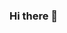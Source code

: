 ### Hi there 👋

<!--
**Alik-1234/Alik-1234** is a ✨ _special_ ✨ repository because its `README.md` (this file) appears on your GitHub profile.
Ali Ibrahim
I am engineer of intellegent system 
Languages and Tools:Multisim,Matlab,Matcad,HTML5,CSS3,JavaScrippt,Adobe Photoshop
Email:Alik.ibrahim2015@gmail.com
